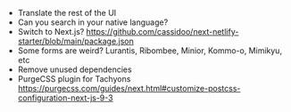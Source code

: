 - Translate the rest of the UI
- Can you search in your native language?
- Switch to Next.js? https://github.com/cassidoo/next-netlify-starter/blob/main/package.json
- Some forms are weird? Lurantis, Ribombee, Minior, Kommo-o, Mimikyu, etc
- Remove unused dependencies
- PurgeCSS plugin for Tachyons https://purgecss.com/guides/next.html#customize-postcss-configuration-next-js-9-3
